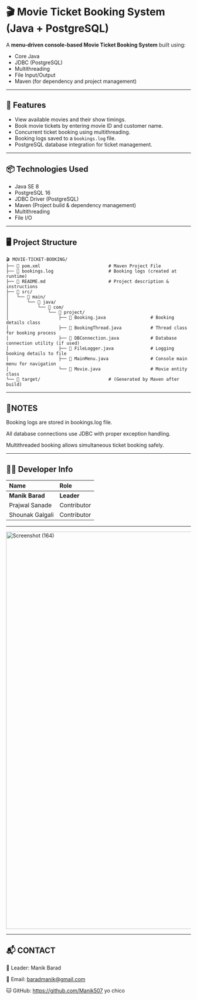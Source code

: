 # 🎬 Movie Ticket Booking System (Java + PostgreSQL)

A **menu-driven console-based Movie Ticket Booking System** built using:
- Core Java  
- JDBC (PostgreSQL)  
- Multithreading  
- File Input/Output  
- Maven (for dependency and project management)

---

## 📌 Features
- View available movies and their show timings.
- Book movie tickets by entering movie ID and customer name.
- Concurrent ticket booking using multithreading.
- Booking logs saved to a `bookings.log` file.
- PostgreSQL database integration for ticket management.

---

## 📦 Technologies Used
- Java SE 8
- PostgreSQL 16
- JDBC Driver (PostgreSQL)
- Maven (Project build & dependency management)
- Multithreading
- File I/O

---

## 🖥️ Project Structure
```
🎬 MOVIE-TICKET-BOOKING/
├── 📄 pom.xml                          # Maven Project File
├── 📄 bookings.log                     # Booking logs (created at runtime)
├── 📄 README.md                        # Project description & instructions
├── 📁 src/
│   └── 📁 main/
│       └── 📁 java/
│           └── 📁 com/
│               └── 📁 project/
│                   ├── 📄 Booking.java                 # Booking details class
│                   ├── 📄 BookingThread.java           # Thread class for booking process
│                   ├── 📄 DBConnection.java            # Database connection utility (if used)
│                   ├── 📄 FileLogger.java              # Logging booking details to file
│                   ├── 📄 MainMenu.java                # Console main menu for navigation
│                   └── 📄 Movie.java                   # Movie entity class
└── 📁 target/                          # (Generated by Maven after build)

```

---

## 📜NOTES
Booking logs are stored in bookings.log file.

All database connections use JDBC with proper exception handling.

Multithreaded booking allows simultaneous ticket booking safely.

---


## 👨‍💻 Developer Info

| Name               | Role        |
|:------------------|:------------|
| **Manik Barad**    | **Leader**  |
| Prajwal Sanade     | Contributor |
| Shounak Galgali    | Contributor |


---

<img width="1920" height="1080" alt="Screenshot (164)" src="https://github.com/user-attachments/assets/d22b12eb-8b6c-445b-b852-256b5601c80c" />

---
## 📬 CONTACT

👑 Leader: Manik Barad

📧 Email: baradmanik@gmail.com

🐱 GitHub: https://github.com/Manik507
yo chico
